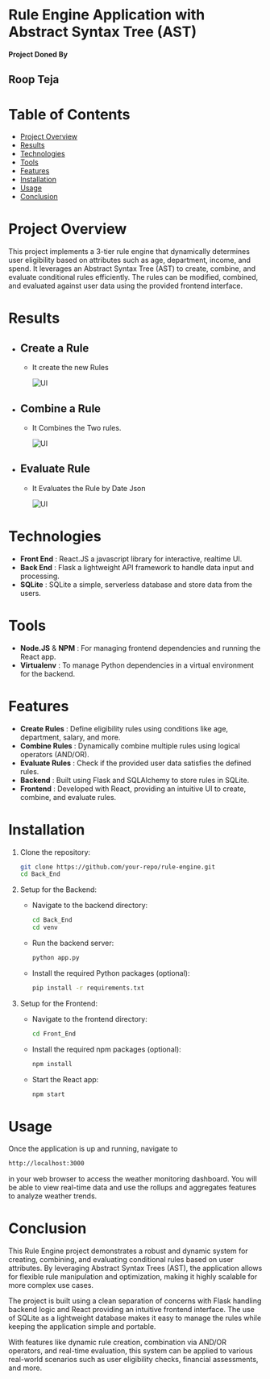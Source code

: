 # __Rule Engine Application with Abstract Syntax Tree (AST)__

__Project Doned By__
## __Roop Teja__

# Table of Contents
- [Project Overview](#project-overview)
- [Results](#results)
- [Technologies](#technologies)
- [Tools](#tools)
- [Features](#features)
- [Installation](#installation)
- [Usage](#usage)
- [Conclusion](#conclusion)

# Project Overview

This project implements a 3-tier rule engine that dynamically determines user eligibility based on attributes such as age, department, income, and spend. It leverages an Abstract Syntax Tree (AST) to create, combine, and evaluate conditional rules efficiently. The rules can be modified, combined, and evaluated against user data using the provided frontend interface.

# Results
- ## __Create a Rule__
    - It create the new Rules

        ![UI](<Screenshot 2024-10-22 173941.png>)

- ## __Combine a Rule__
    - It Combines the Two rules.

        ![UI](<Screenshot 2024-10-24 134543.png>)

- ## __Evaluate Rule__
    - It Evaluates the Rule by Date Json

        ![UI](<Screenshot 2024-10-24 135220.png>)

# Technologies 

- __Front End__ : React.JS a javascript library for interactive, realtime UI.
- __Back End__ : Flask a lightweight API framework to handle data input and processing.
- __SQLite__ : SQLite a simple, serverless database and store data from the users.

# Tools 
- __Node.JS__ & __NPM__ : For managing frontend dependencies and running the React app.
- __Virtualenv__ : To manage Python dependencies in a virtual environment for the backend.

# Features 

- __Create Rules__ : Define eligibility rules using conditions like age, department, salary, and more.
- __Combine Rules__ : Dynamically combine multiple rules using logical operators (AND/OR).
- __Evaluate Rules__ : Check if the provided user data satisfies the defined rules.
- __Backend__ : Built using Flask and SQLAlchemy to store rules in SQLite.
- __Frontend__ : Developed with React, providing an intuitive UI to create, combine, and evaluate rules.

# Installation 

1. Clone the repository:
    ```bash
    git clone https://github.com/your-repo/rule-engine.git
    cd Back_End
    ```
2. Setup for the Backend:

    - Navigate to the backend directory:

        ```bash 
        cd Back_End
        cd venv
        ```
    - Run the backend server:

        ```bash
        python app.py 
        ```
    - Install the required Python packages (optional):

        ```bash
        pip install -r requirements.txt
        ```
3. Setup for the Frontend:

    - Navigate to the frontend directory:

        ```bash
        cd Front_End
        ```
    - Install the required npm packages (optional):

        ```bash
        npm install
        ```
    - Start the React app:
        ```bash
        npm start
        ```

# Usage

Once the application is up and running, navigate to 

```bash
http://localhost:3000 
```
in your web browser to access the weather monitoring dashboard. You will be able to view real-time data and use the rollups and aggregates features to analyze weather trends.

# Conclusion

This Rule Engine project demonstrates a robust and dynamic system for creating, combining, and evaluating conditional rules based on user attributes. By leveraging Abstract Syntax Trees (AST), the application allows for flexible rule manipulation and optimization, making it highly scalable for more complex use cases.

The project is built using a clean separation of concerns with Flask handling backend logic and React providing an intuitive frontend interface. The use of SQLite as a lightweight database makes it easy to manage the rules while keeping the application simple and portable.

With features like dynamic rule creation, combination via AND/OR operators, and real-time evaluation, this system can be applied to various real-world scenarios such as user eligibility checks, financial assessments, and more.